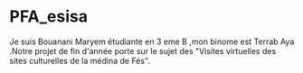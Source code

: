 # PFA_esisa
Je suis Bouanani Maryem étudiante en 3 eme B ,mon binome est Terrab Aya .Notre projet de fin d'année porte sur le sujet des "Visites virtuelles des sites culturelles de la médina de Fés".
